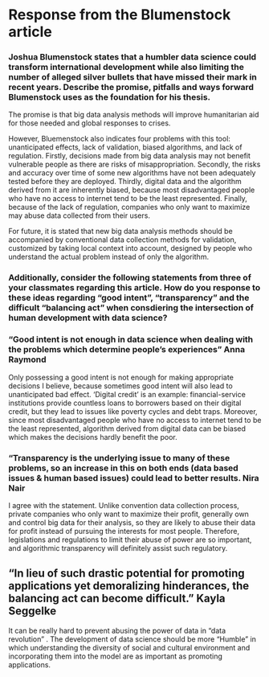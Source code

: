 # Response from the Blumenstock article


### Joshua Blumenstock states that a humbler data science could transform international development while also limiting the number of alleged silver bullets that have missed their mark in recent years. Describe the promise, pitfalls and ways forward Blumenstock uses as the foundation for his thesis.
The promise is that big data analysis methods will improve humanitarian aid for those needed and global responses to crises.

However, Bluemenstock also indicates four problems with this tool: unanticipated effects, lack of validation, biased algorithms, and lack of regulation. Firstly, decisions made from big data analysis may not benefit vulnerable people as there are risks of misappropriation. Secondly, the risks and accuracy over time of some new algorithms have not been adequately tested before they are deployed. Thirdly, digital data and the algorithm derived from it are inherently biased, because most disadvantaged people who have no access to internet tend to be the least represented. Finally, because of the lack of regulation, companies who only want to maximize may abuse data collected from their users. 

For future, it is stated that new big data analysis methods should be accompanied by conventional data collection methods for validation,  customized by taking local context into account, designed by people who understand the actual problem instead of only the algorithm. 


### Additionally, consider the following statements from three of your classmates regarding this article. How do you response to these ideas regarding “good intent”, “transparency” and the difficult “balancing act” when consdiering the intersection of human development with data science?

### “Good intent is not enough in data science when dealing with the problems which determine people’s experiences” Anna Raymond

Only possessing a good intent is not enough for making appropriate decisions I believe, because sometimes good intent will also lead to unanticipated bad effect.  ‘Digital credit’ is an example: financial-service institutions provide countless loans to borrowers based on their digital credit, but they lead to issues like poverty cycles and debt traps. Moreover, since most disadvantaged people who have no access to internet tend to be the least represented, algorithm derived from digital data can be biased which makes the decisions hardly benefit the poor. 

### “Transparency is the underlying issue to many of these problems, so an increase in this on both ends (data based issues & human based issues) could lead to better results. Nira Nair

I agree with the statement. Unlike convention data collection process, private companies who only want to maximize their profit, generally own and control big data for their analysis, so they are likely to abuse their data for profit instead of pursuing the interests for most people.  Therefore, legislations and regulations to limit their abuse of power are so important, and algorithmic transparency will definitely assist such regulatory. 

## “In lieu of such drastic potential for promoting applications yet demoralizing hinderances, the balancing act can become difficult.” Kayla Seggelke

It can be really hard to prevent abusing the power of data in “data revolution” . The development of data science should be more “Humble” in which understanding the diversity of social and cultural environment and incorporating them into the model are as important as promoting applications. 
